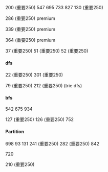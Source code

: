 200 (重要250) 547 695 733 827 130 (重要250)

286 (重要250) premium

339 (重要250) premium

364 (重要250) premium

37 (重要250) 51 (重要250) 52 (重要250)

#### dfs

22 (重要250) 301 (重要250)

79 (重要250) 212 (重要250) (trie dfs)

#### bfs

542 675 934

127 (重要250) 126 (重要250) 752

#### Partition

698 93 131 241 (重要250) 282 (重要250) 842

720

210 (重要250)